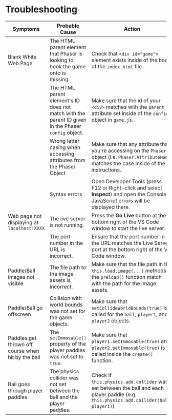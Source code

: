 # Troubleshooting

| Symptoms | Probable Cause | Action |
| -------- | -------------- | ------ |
| Blank White Web Page | The HTML parent element that Phaser is looking to hook the game onto is missing. | Check that `<div id="game">` element exists inside of the body of the `index.html` file. |
| | The HTML parent element's ID does not match with the parent ID given in the Phaser `config` object. | Make sure that the id of your `<div>` matches with the `parent` attribute set inside of the `config` object in `game.js`. |
| | Wrong letter casing when accessing attributes from the Phaser Object | Make sure that any attribute that you're accessing on the `Phaser` object (i.e. `Phaser.AttributeName`) matches the case inside of the instructions. |
| | Syntax errors | Open Developer Tools (press F12 or Right-click and select **Inspect**) and open the Console. JavaScript errors will be displayed there. |
| Web page not displaying at `localhost:XXXX` | The live server is not running. | Press the **Go Live** button at the bottom right of the VS Code window to start the live server. |
| | The port number in the URL is incorrect. | Ensure that the port number in the URL matches the Live Server port at the bottom right of the VS Code window. |
| Paddle/Ball images not visible | The file path to the image assets is incorrect. | Make sure that the file path in the `this.load.image(...)` methods in the `preload()` function match with the path for the image assets. |
| Paddle/Ball go offscreen | Collision with world bounds was not set for the game objects. | Make sure that `setCollideWorldBounds(true)` is called for the `ball`, `player1`, and `player2` objects. |
| Paddles get thrown off course when hit by the ball | The `setImmovable()` property of the player paddles was not set to `true`. | Make sure that `player1.setImmovable(true)` and `player2.setImmovable(true)` is called inside the `create()` function. |
| Ball goes through player paddles | The physics collider was not set between the ball and the player paddles. | Check if `this.physics.add.collider` was set between the ball and each player paddle (e.g. `this.physics.add.collider(ball, player1)`) |
